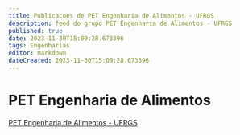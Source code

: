 ```yaml
---
title: Publicacoes de PET Engenharia de Alimentos - UFRGS 
description: feed do grupo PET Engenharia de Alimentos - UFRGS
published: true
date: 2023-11-30T15:09:28.673396
tags: Engenharias
editor: markdown
dateCreated: 2023-11-30T15:09:28.673396
---
```


# PET Engenharia de Alimentos
[PET Engenharia de Alimentos - UFRGS](/grupo/229PETEngenhariadeAlimentosUFRGS.md)